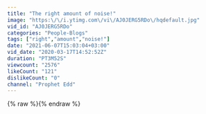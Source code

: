 ```yaml
---
title: "The right amount of noise!"
image: "https:\/\/i.ytimg.com\/vi\/AJ0JERG5RDo\/hqdefault.jpg"
vid_id: "AJ0JERG5RDo"
categories: "People-Blogs"
tags: ["right","amount","noise!"]
date: "2021-06-07T15:03:04+03:00"
vid_date: "2020-03-17T14:52:52Z"
duration: "PT3M52S"
viewcount: "2576"
likeCount: "121"
dislikeCount: "0"
channel: "Prophet Edd"
---
```

{% raw %}{% endraw %}
